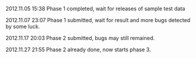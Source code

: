 2012.11.05 15:38
    Phase 1 completed, wait for releases of sample test data

2012.11.07 23:07
    Phase 1 submitted, wait for result and more bugs detected by some luck.

2012.11.17 20:03
    Phase 2 submitted, bugs may still remained.

2012.11.27 21:55
    Phase 2 already done, now starts phase 3.
